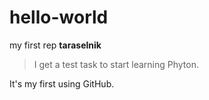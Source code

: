 # hello-world
my first rep
**taraselnik**
> I get a test task to start learning Phyton. 
>
It's my first using GitHub.
